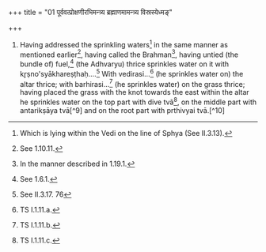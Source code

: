 +++
title = "01 पूर्ववत्प्रोक्षणीरभिमन्त्र्य ब्रह्माणमामन्त्र्य विस्रस्येध्मङ्"

+++
1. Having addressed the sprinkling waters[^1] in the same manner as mentioned earlier[^2], having called the Brahman[^3], having untied (the bundle of) fuel,[^4] (the Adhvaryu) thrice sprinkles water on it with kr̥ṣno'syākhareṣṭhaḥ....[^5] With vedirasi...[^6] (he sprinkles water on) the altar thrice; with barhirasi...[^7] (he sprinkles water) on the grass thrice; having placed the grass with the knot towards the east within the altar he sprinkles water on the top part with dive tvã[^8], on the middle part with antarikṣāya tvā[^9] and on the root part with prthivyai tvā.[^10]  

[^1]: Which is lying within the Vedi on the line of Sphya (See II.3.13).  

[^2]: See 1.10.11.  

[^3]: In the manner described in 1.19.1.  

[^4]: See 1.6.1.  

[^5]: See II.3.17. 76  

[^6]: TS I.1.11.a.  

[^7]: TS I.1.11.b.  

[^8]: TS I.1.11.c.  

[^9-10]: TS I.1.11.d.
